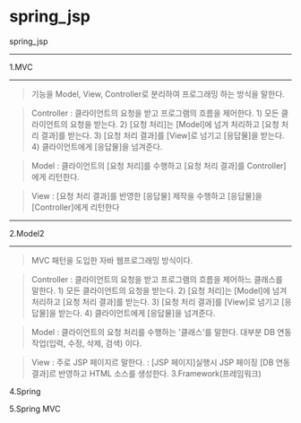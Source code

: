 # spring_jsp
spring_jsp

---------------------------------------------------------

1.MVC

---------------------------------------------------------

> 기능을 Model, View, Controller로 분리하여 프로그래밍 하는 방식을 말한다.

> Controller
  : 클라이언트의 요청을 받고 프로그램의 흐름을 제어한다.
    1) 모든 클라이언트의 요청을 받는다.
    2) [요청 처리]는 [Model]에 넘겨 처리하고 [요청 처리 결과]를 받는다.
    3) [요청 처리 결과]를 [View]로 넘기고 [응답물]을 받는다.
    4) 클라이언트에게 [응답물]을 넘겨준다.
    
> Model
  : 클라이언트의 [요청 처리]를 수행하고 [요청 처리 결과]를 Controller]에게 리턴한다.

> View
  : [요청 처리 결과]를 반영한 [응답물] 제작을 수행하고 [응답물]을 [Controller]에게 리턴한다

---------------------------------------------------------

2.Model2

---------------------------------------------------------
> MVC 패턴을 도입한 자바 웹프로그래밍 방식이다.

> Controller
  : 클라이언트의 요청을 받고 프로그램의 흐름을 제어하느 클래스를 말한다.
    1) 모든 클라이언트의 요청을 받는다.
    2) [요청 처리]는 [Model]에 넘겨 처리하고 [요청 처리 결과]를 받는다.
    3) [요청 처리 결과]를 [View]로 넘기고 [응답물]을 받는다.
    4) 클라이언트에게 [응답물]을 넘겨준다.
    
> Model
  : 클라이언트의 요청 처리를 수행하는 '클래스'를 말한다. 대부분 DB 연동 작업(입력, 수정, 삭제, 검색) 이다.

> View
  : 주로 JSP 페이지르 말한다. 
  : [JSP 페이지]실행시 JSP 페이징 [DB 연동 결과]르 반영하고 HTML 소스를 생성한다.
3.Framework(프레임워크)

4.Spring

5.Spring MVC
